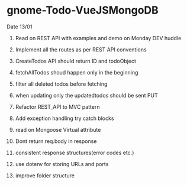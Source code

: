 # gnome-Todo-VueJSMongoDB
Date 13/01
1. Read on REST API with examples and demo on Monday DEV huddle
2. Implement all the routes as per REST API conventions
3. CreateTodos API should return ID and todoObject
4. fetchAllTodos shoud happen only in the beginning 
5. filter all deleted todos before fetching
6. when updating only the updatedtodos should be sent PUT

7. Refactor REST_API to MVC pattern
8. Add exception handling try catch blocks
9. read on Mongoose Virtual attribute
10. Dont return req.body in response
11. consistent response structures(error codes etc.)
12. use dotenv for storing URLs and ports
13. improve folder structure
